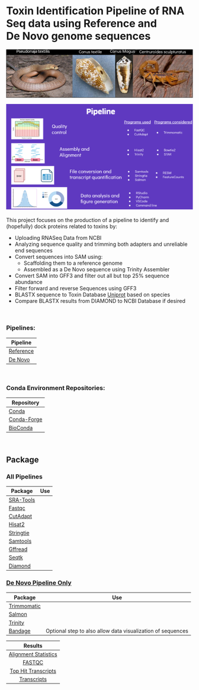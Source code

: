 <p>
  
<h1>Toxin Identification Pipeline of RNA Seq data using Reference and <br >
De Novo genome sequences </h1>



![Species](other/pngs/Species.png)

![Pipeline](https://github.com/RIT-Environmental-Genomics/Toxin-Identification-Pipeline/blob/main/other/pngs/Pipeline.png)
<br >
<br >
This project focuses on the production of a pipeline to identify and (hopefully) dock proteins related to toxins by:

- Uploading RNASeq Data from NCBI
- Analyzing sequence quality and trimming both adapters and unreliable end sequences
- Convert sequences into SAM using:
  - Scaffolding them to a reference genome
  - Assembled as a De Novo sequence using Trinity Assembler
-  Convert SAM into GFF3 and filter out all but top 25% sequence abundance
-  Filter forward and reverse Sequences using GFF3
-  BLASTX sequence to Toxin Database [Uniprot](https://www.uniprot.org/) based on species 
-  Compare BLASTX results from DIAMOND to NCBI Database if desired

<br >

### Pipelines:
|Pipeline|
| ------ |
|[Reference](https://github.com/RIT-Environmental-Genomics/Toxicology/blob/main/1.1_Reference_Pipeline/)|
|[De Novo](https://github.com/RIT-Environmental-Genomics/Toxicology/tree/main/1.2_De_Novo_Pipeline/)|

<br >

### Conda Environment Repositories: 
  
|Repository| 
|  ------ | 
|[Conda](https://anaconda.org/anaconda/conda)| 
|[Conda-Forge](https://conda-forge.org/)| 
|[BioConda](https://bioconda.github.io/)| 

<br >

## Package

### All Pipelines
|Package|Use|
|  ------ | ------ |
|[SRA-Tools](https://github.com/ncbi/sra-tools)| |
|[Fastqc](https://bioconda.github.io/recipes/fastqc/README.html)||
|[CutAdapt](https://anaconda.org/bioconda/cutadapt)| |
|[Hisat2](https://anaconda.org/bioconda/hisat2)| |
|[Stringtie](https://anaconda.org/bioconda/stringtie)| |
|[Samtools](https://anaconda.org/bioconda/samtools)| |
|[Gffread](https://anaconda.org/bioconda/gffread)| |
|[Seqtk](https://anaconda.org/bioconda/seqtk)| |
|[Diamond](https://anaconda.org/bioconda/diamond)| |  

### [De Novo Pipeline Only](https://github.com/RIT-Environmental-Genomics/Toxin-Identification-Pipeline/blob/main/1.2_De_Novo_Pipeline/README.md)
|Package|Use|
|  ------ | ------ |
|[Trimmomatic](https://github.com/usadellab/Trimmomatic)| |
|[Salmon](https://combine-lab.github.io/salmon/getting_started/)| |
|[Trinity](https://combine-lab.github.io/salmon/getting_started/)| |
|[Bandage](https://rrwick.github.io/Bandage/)| Optional step to also allow data visualization of sequences |


|Results|
|:-:|
|[Alignment Statistics](https://github.com/RIT-Environmental-Genomics/Toxin-Identification-Pipeline/tree/main/Results/Alignment_Statistics)|
|[FASTQC](https://rit-environmental-genomics.github.io/Toxin-Identification-Pipeline/Results/FASTQC/index.html)|
|[Top Hit Transcripts](https://github.com/RIT-Environmental-Genomics/Toxin-Identification-Pipeline/tree/main/Results/Transcripts)|
|[Transcripts](https://github.com/RIT-Environmental-Genomics/Toxin-Identification-Pipeline/tree/main/Results/TPM)|


</p>
